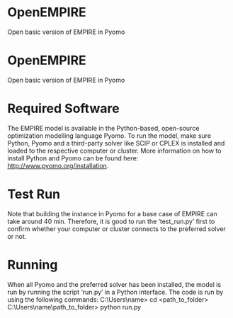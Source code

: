 # OpenEMPIRE
Open basic version of EMPIRE in Pyomo

# OpenEMPIRE
Open basic version of EMPIRE in Pyomo

# Required Software
The EMPIRE model is available in the Python-based, open-source optimization modelling language Pyomo. To run the model, make sure Python, Pyomo and a third-party solver like SCIP or CPLEX is installed and loaded to the respective computer or cluster. More information on how to install Python and Pyomo can be found here: http://www.pyomo.org/installation.

# Test Run
Note that building the instance in Pyomo for a base case of EMPIRE can take around 40 min. Therefore, it is good to run the ‘test_run.py’ first to confirm whether your computer or cluster connects to the preferred solver or not.

# Running
When all Pyomo and the preferred solver has been installed, the model is run by running the script ‘run.py’ in a Python interface. The code is run by using the following commands:
C:\Users\name> cd <path_to_folder>           
C:\Users\name\path_to_folder> python run.py   
